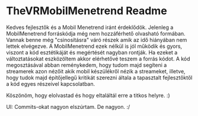 # TheVRMobilMenetrend Readme

Kedves fejlesztők és a Mobil Menetrend iránt érdeklődök. Jelenleg a MobilMenetrend forráskódja még nem hozzáférhető olvasható formában.
Vannak benne még "csinosításra" váró részek amik az idő hiányában nem lettek elvégezve. A MobilMenetrend ezek nélkül is jól működik és gyors, viszont a kód esztétikáját és megértését nagyban rontják.
Ha ezeket a változtatásokat eszközöltem akkor elérhetővé teszem a forrás kódot. 
A kód megosztásával abban reménykedem, hogy tudom majd segíteni a streamerek azon nézőit akik mobil készülékről nézik a streameket, illetve, hogy tudok majd építőjellegű kritikát szerezni általa a tapasztalt fejlesztőktől a kód egyes részeivel kapcsolatban.

Köszönöm, hogy elolvastad és hogy eltaláltál erre a titkos helyre. :)

UI:
Commits-okat nagyon elszúrtam. De nagyon. :/
